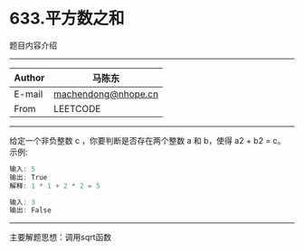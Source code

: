 633.平方数之和
===========================
题目内容介绍

****

| Author | 马陈东            |
| ------ | ------------------- |
| E-mail | machendong@nhope.cn |
|  From  | LEETCODE             |

****

给定一个非负整数 c ，你要判断是否存在两个整数 a 和 b，使得 a2 + b2 = c。
示例:
```c
输入: 5
输出: True
解释: 1 * 1 + 2 * 2 = 5

输入: 3
输出: False
```

***
主要解题思想：调用sqrt函数
